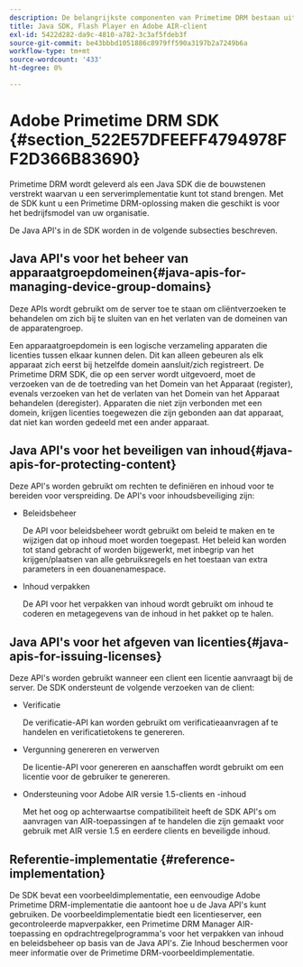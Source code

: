 ```yaml
---
description: De belangrijkste componenten van Primetime DRM bestaan uit een Java SDK en de Flash Player- en Adobe AIR-clientruntimeomgevingen.
title: Java SDK, Flash Player en Adobe AIR-client
exl-id: 5422d282-da9c-4810-a782-3c3af5fdeb3f
source-git-commit: be43bbbd1051886c8979ff590a3197b2a7249b6a
workflow-type: tm+mt
source-wordcount: '433'
ht-degree: 0%

---
```


# Adobe Primetime DRM SDK {#section_522E57DFEEFF4794978FF2D366B83690}

Primetime DRM wordt geleverd als een Java SDK die de bouwstenen verstrekt waarvan u een serverimplementatie kunt tot stand brengen. Met de SDK kunt u een Primetime DRM-oplossing maken die geschikt is voor het bedrijfsmodel van uw organisatie.

De Java API&#39;s in de SDK worden in de volgende subsecties beschreven.

## Java API&#39;s voor het beheer van apparaatgroepdomeinen{#java-apis-for-managing-device-group-domains}

Deze APIs wordt gebruikt om de server toe te staan om cliëntverzoeken te behandelen om zich bij te sluiten van en het verlaten van de domeinen van de apparatengroep.

Een apparaatgroepdomein is een logische verzameling apparaten die licenties tussen elkaar kunnen delen. Dit kan alleen gebeuren als elk apparaat zich eerst bij hetzelfde domein aansluit/zich registreert. De Primetime DRM SDK, die op een server wordt uitgevoerd, moet de verzoeken van de de toetreding van het Domein van het Apparaat (register), evenals verzoeken van het de verlaten van het Domein van het Apparaat behandelen (deregister). Apparaten die niet zijn verbonden met een domein, krijgen licenties toegewezen die zijn gebonden aan dat apparaat, dat niet kan worden gedeeld met een ander apparaat.

## Java API&#39;s voor het beveiligen van inhoud{#java-apis-for-protecting-content}

Deze API&#39;s worden gebruikt om rechten te definiëren en inhoud voor te bereiden voor verspreiding. De API&#39;s voor inhoudsbeveiliging zijn:

* Beleidsbeheer

   De API voor beleidsbeheer wordt gebruikt om beleid te maken en te wijzigen dat op inhoud moet worden toegepast. Het beleid kan worden tot stand gebracht of worden bijgewerkt, met inbegrip van het krijgen/plaatsen van alle gebruiksregels en het toestaan van extra parameters in een douanenamespace.

* Inhoud verpakken

   De API voor het verpakken van inhoud wordt gebruikt om inhoud te coderen en metagegevens van de inhoud in het pakket op te halen.

## Java API&#39;s voor het afgeven van licenties{#java-apis-for-issuing-licenses}

Deze API&#39;s worden gebruikt wanneer een client een licentie aanvraagt bij de server. De SDK ondersteunt de volgende verzoeken van de client:

* Verificatie

   De verificatie-API kan worden gebruikt om verificatieaanvragen af te handelen en verificatietokens te genereren.

* Vergunning genereren en verwerven

   De licentie-API voor genereren en aanschaffen wordt gebruikt om een licentie voor de gebruiker te genereren.

* Ondersteuning voor Adobe AIR versie 1.5-clients en -inhoud

   Met het oog op achterwaartse compatibiliteit heeft de SDK API&#39;s om aanvragen van AIR-toepassingen af te handelen die zijn gemaakt voor gebruik met AIR versie 1.5 en eerdere clients en beveiligde inhoud.

## Referentie-implementatie {#reference-implementation}

De SDK bevat een voorbeeldimplementatie, een eenvoudige Adobe Primetime DRM-implementatie die aantoont hoe u de Java API&#39;s kunt gebruiken. De voorbeeldimplementatie biedt een licentieserver, een gecontroleerde mapverpakker, een Primetime DRM Manager AIR-toepassing en opdrachtregelprogramma&#39;s voor het verpakken van inhoud en beleidsbeheer op basis van de Java API&#39;s. Zie Inhoud beschermen voor meer informatie over de Primetime DRM-voorbeeldimplementatie.
